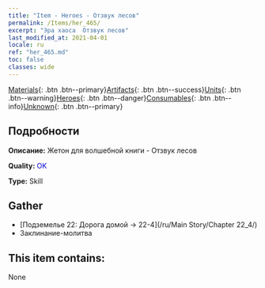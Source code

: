 ```yaml
---
title: "Item - Heroes - Отзвук лесов"
permalink: /Items/her_465/
excerpt: "Эра хаоса  Отзвук лесов"
last_modified_at: 2021-04-01
locale: ru
ref: "her_465.md"
toc: false
classes: wide
---
```

 [Materials](/ru/Items/){: .btn .btn--primary}[Artifacts](/ru/Items/Artifacts/){: .btn .btn--success}[Units](/ru/Items/Units/){: .btn .btn--warning}[Heroes](/ru/Items/Heroes/){: .btn .btn--danger}[Consumables](/ru/Items/Consumables/){: .btn .btn--info}[Unknown](/ru/Items/Unknown/){: .btn .btn--primary}

## Подробности
 **Описание:** Жетон для волшебной книги - Отзвук лесов

 **Quality:** <span style="color: #0000CD">OK</span>

 **Type:** Skill

## Gather

*    [Подземелье 22: Дорога домой -> 22-4](/ru/Main Story/Chapter 22_4/) 
*    Заклинание-молитва 

## This item contains:

  None

